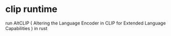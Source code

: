 # clip runtime

run AltCLIP ( Altering the Language Encoder in CLIP for Extended Language Capabilities ) in rust
